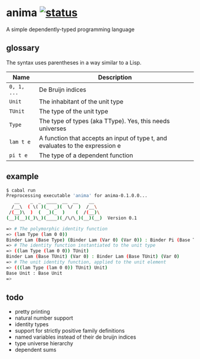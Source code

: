 anima [![status](https://secure.travis-ci.org/forestbelton/anima.png)](http://travis-ci.org/forestbelton/anima)
===

A simple dependently-typed programming language

glossary
--------

The syntax uses parentheses in a way similar to a Lisp.

| Name        | Description                                                                   |
| ----------- | ----------------------------------------------------------------------------- |
| `0, 1, ...` | De Bruijn indices                                                             |
| `Unit`      | The inhabitant of the unit type                                               |
| `TUnit`     | The type of the unit type                                                     |
| `Type`      | The type of types (aka TType). Yes, this needs universes                      |
| `lam t e`   | A function that accepts an input of type t, and evaluates to the expression e |
| `pi t e`    | The type of a dependent function                                              |

example
-------

```bash
$ cabal run
Preprocessing executable 'anima' for anima-0.1.0.0...
   __    _  _  ____  __  __    __
  /__\  ( \( )(_  _)(  \/  )  /__\
 /(__)\  )  (  _)(_  )    (  /(__)\
(__)(__)(_)\_)(____)(_/\/\_)(__)(__)  Version 0.1

=> # The polymorphic identity function
=> (lam Type (lam 0 0))
Binder Lam (Base Type) (Binder Lam (Var 0) (Var 0)) : Binder Pi (Base Type) (Binder Pi (Var 0) (Var 0))
=> # The identity function instantiated to the unit type
=> ((lam Type (lam 0 0)) TUnit)
Binder Lam (Base TUnit) (Var 0) : Binder Lam (Base TUnit) (Var 0)
=> # The unit identity function, applied to the unit element
=> (((lam Type (lam 0 0)) TUnit) Unit)
Base Unit : Base Unit
=>
```

todo
----

* pretty printing
* natural number support
* identity types
* support for strictly positive family definitions
* named variables instead of their de bruijn indices
* type universe hierarchy
* dependent sums